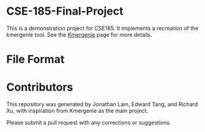 # CSE-185-Final-Project

This is a demonstration project for CSE185. It implements a recreation of the kmergenie tool. See the [Kmergenie](http://kmergenie.bx.psu.edu/) page for more details.

# File Format

# Contributors

This repository was generated by Jonathan Lam, Edward Tang, and Richard Xu, with inspiration from Kmergenie as the main project.

Please submit a pull request with any corrections or suggestions.
